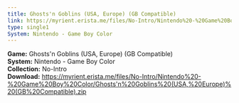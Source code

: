```yaml
---
title: Ghosts'n Goblins (USA, Europe) (GB Compatible)
link: https://myrient.erista.me/files/No-Intro/Nintendo%20-%20Game%20Boy%20Color/Ghosts'n%20Goblins%20(USA,%20Europe)%20(GB%20Compatible).zip
type: single1
System: Nintendo - Game Boy Color
---
```

<b>Game:</b> Ghosts'n Goblins (USA, Europe) (GB Compatible)<br>
<b>System:</b> Nintendo - Game Boy Color<br>
<b>Collection:</b> No-Intro<br>
<b>Download:</b> https://myrient.erista.me/files/No-Intro/Nintendo%20-%20Game%20Boy%20Color/Ghosts'n%20Goblins%20(USA,%20Europe)%20(GB%20Compatible).zip